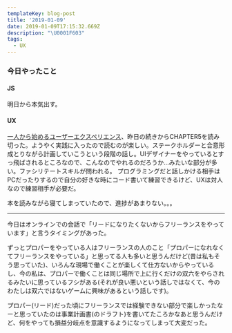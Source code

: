 ```yaml
---
templateKey: blog-post
title: '2019-01-09'
date: 2019-01-09T17:15:32.669Z
description: "\U0001F603"
tags:
  - UX
---
```

### 今日やったこと

#### JS

明日から本気出す。

#### UX
[一人から始めるユーザーエクスペリエンス](https://www.amazon.co.jp/dp/462108951X)、昨日の続きからCHAPTER5を読み切った。ようやく実践に入ったので読むのが楽しい。ステークホルダーと合意形成とりながら計画していこうという段階の話し。UIデザイナーをやっているとすっ飛ばされるところなので、こんなのでやれるのだろうか…みたいな部分が多い。ファシリテートスキルが問われる。
プログラミングだと話しかける相手はPCだったりするので自分の好きな時にコード書いて練習できるけど、UXは対人なので練習相手が必要だ。


本を読みながら寝てしまっていたので、進捗があまりない。。。


-----

今日はオンラインでの会話で「リードになりたくないからフリーランスをやっています」と言うタイミングがあった。

ずっとプロパーをやっている人はフリーランスの人のこと「プロパーになれなくてフリーランスをやっている」と思ってる人も多いと思うんだけど(昔は私もそう思っていた)、いろんな現場で働くことが楽しくて仕方ないからやっているし、今の私は、プロパーで働くことは同じ場所で上に行くだけの双六をやらされるみたいに思っているフシがある(それが良い悪いという話しではなくて、今のわたしは双六ではないゲームに興味があるという話しです)。

プロパー(リード)だった頃にフリーランスでは経験できない部分で楽しかったなーと思っていたのは事業計画書(のドラフト)を書いてたころかなあと思うんだけど、何をやっても損益分岐点を意識するようになってしまって大変だった。
